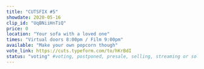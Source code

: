 ```yaml
---
title: "CUTSFIX #5"
showdate: 2020-05-16
clip_id: "UqBNiiHnTiQ"
price: 0
location: "Your sofa with a loved one"
times: "Virtual doors 8:00pm / Film 9:00pm"
available: "Make your own popcorn though"
vote_link: https://cuts.typeform.com/to/hKrBdI
status: "voting" #voting, postponed, presale, selling, streaming or soldout
---
```

